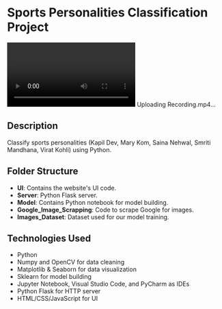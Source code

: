 # Sports Personalities Classification Project

<video controls src="Recording of Image Classification Project.mp4" title="Title"></video>
Uploading Recording.mp4…
## Description
Classify sports personalities (Kapil Dev, Mary Kom, Saina Nehwal, Smriti Mandhana, Virat Kohli) using Python.

## Folder Structure
- **UI**: Contains the website's UI code.
- **Server**: Python Flask server.
- **Model**: Contains Python notebook for model building.
- **Google_Image_Scrapping**: Code to scrape Google for images.
- **Images_Dataset**: Dataset used for our model training.

## Technologies Used
- Python
- Numpy and OpenCV for data cleaning
- Matplotlib & Seaborn for data visualization
- Sklearn for model building
- Jupyter Notebook, Visual Studio Code, and PyCharm as IDEs
- Python Flask for HTTP server
- HTML/CSS/JavaScript for UI

